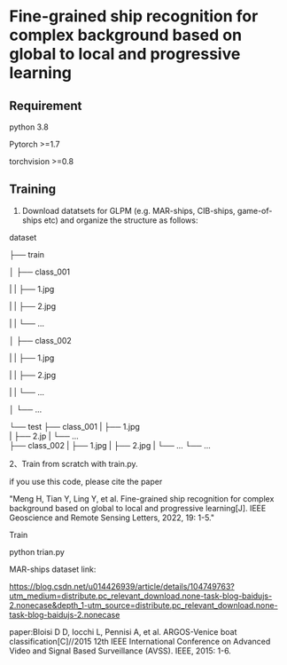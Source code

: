 # Fine-grained ship recognition for complex background based on global to local and progressive learning
## Requirement
python 3.8

Pytorch >=1.7

torchvision >=0.8

## Training

1. Download datatsets for GLPM (e.g. MAR-ships, CIB-ships, game-of-ships etc) and organize the structure as follows:

dataset

├── train

│   ├── class_001

|   |      ├── 1.jpg

|   |      ├── 2.jpg

|   |      └── ...

│   ├── class_002

|   |      ├── 1.jpg

|   |      ├── 2.jpg

|   |      └── ...

│   └── ...

└── test
    ├── class_001
    |      ├── 1.jpg    
    |      ├── 2.jp
    |      └── ...    
    ├── class_002
    |      ├── 1.jpg
    |      ├── 2.jpg
    |      └── ...
    └── ...

2、Train from scratch with train.py.
   


if you  use this code, please cite the paper 

"Meng H, Tian Y, Ling Y, et al. Fine-grained ship recognition for complex background based on global to local and progressive learning[J]. IEEE Geoscience and Remote Sensing Letters, 2022, 19: 1-5."

Train

python trian.py

MAR-ships dataset link:

https://blog.csdn.net/u014426939/article/details/104749763?utm_medium=distribute.pc_relevant_download.none-task-blog-baidujs-2.nonecase&depth_1-utm_source=distribute.pc_relevant_download.none-task-blog-baidujs-2.nonecase

paper:Bloisi D D, Iocchi L, Pennisi A, et al. ARGOS-Venice boat classification[C]//2015 12th IEEE International Conference on Advanced Video and Signal Based Surveillance (AVSS). IEEE, 2015: 1-6.
